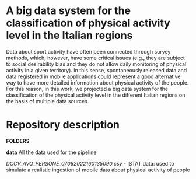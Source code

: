 # A big data system for the classification of physical activity level in the Italian regions

 Data about sport activity have often been connected through survey methods, which, however, have some critical issues (e.g., they are subject to social desirability bias and they do not allow daily monitoring of physical activity in a given territory). In this sense, spontaneously released data and data registered in mobile applications could represent a good alternative way to have more detailed information about physical activity of the people. For this reason, in this work, we projected a big data system for the classification of the physical activity level in the different Italian regions on the basis of multiple data sources. 
 
# Repository description

**FOLDERS**

**data**
All the data used for the pipeline

*DCCV_AVQ_PERSONE_07062022160135090.csv* - ISTAT data: used to simulate a realistic ingestion of mobile data about physical activity of people
